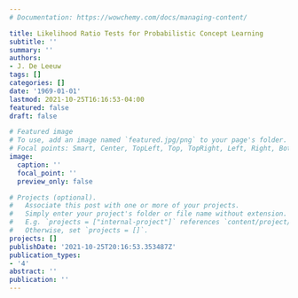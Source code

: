 ```yaml
---
# Documentation: https://wowchemy.com/docs/managing-content/

title: Likelihood Ratio Tests for Probabilistic Concept Learning
subtitle: ''
summary: ''
authors:
- J. De Leeuw
tags: []
categories: []
date: '1969-01-01'
lastmod: 2021-10-25T16:16:53-04:00
featured: false
draft: false

# Featured image
# To use, add an image named `featured.jpg/png` to your page's folder.
# Focal points: Smart, Center, TopLeft, Top, TopRight, Left, Right, BottomLeft, Bottom, BottomRight.
image:
  caption: ''
  focal_point: ''
  preview_only: false

# Projects (optional).
#   Associate this post with one or more of your projects.
#   Simply enter your project's folder or file name without extension.
#   E.g. `projects = ["internal-project"]` references `content/project/deep-learning/index.md`.
#   Otherwise, set `projects = []`.
projects: []
publishDate: '2021-10-25T20:16:53.353487Z'
publication_types:
- '4'
abstract: ''
publication: ''
---
```


